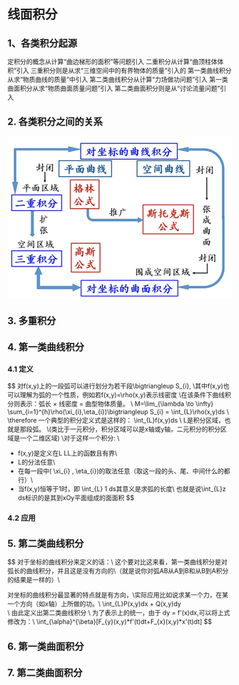 # 线面积分



## 1、各类积分起源
定积分的概念从计算“曲边梯形的面积”等问题引入
二重积分从计算“曲顶柱体体积”引入
三重积分则是从求“三维空间中的有界物体的质量”引入的
第一类曲线积分从求“物质曲线的质量”中引入
第二类曲线积分从计算“力场做功问题”引入
第一类曲面积分从求“物质曲面质量问题”引入
第二类曲面积分则是从“讨论流量问题”引入

## 2. 各类积分之间的关系

![relation](线面积分.assets/relation.png)







## 3. 多重积分







## 4. 第一类曲线积分

### 4.1 定义

$$
对f(x,y)上的一段弧可以进行划分为若干段\bigtriangleup S_{i}, 
\\其中f(x,y)也可以理解为弧的一个性质，例如若f(x,y)=\rho(x,y)表示线密度
\\在该条件下曲线积分则表示：弧长 × 线密度 = 曲型物体质量。
\\
M=\lim_{\lambda  \to \infty} \sum_{i=1}^{h}\rho(\xi_{i},\eta_{i})\bigtriangleup S_{i} = \int_{L}\rho(x,y)ds
\\
\therefore 一个典型的积分定义式是这样的：
\int_{L}f(x,y)ds
\\
L是积分区域，也就是那段弧。
\\(类比于一元积分，积分区域可以是x轴或y轴，二元积分的积分区域是一个二维区域)
\\对于这样一个积分:
\\
* f(x,y)是定义在L LL上的函数且有界\\
* L的分法任意\\
* 在每一段中( \xi_{i} , \eta_{i})的取法任意（取这一段的头、尾、中间什么的都行）\\
* 当f(x,y)恒等于1时，即 \int_{L} 1 ds其意义是求弧的长度\\
 也就是说\int_{L}z ds标识的是其到xOy平面组成的面面积
$$

### 4.2 应用



## 5. 第二类曲线积分

$$
对于坐标的曲线积分来定义的话：\\
这个要对比这来看，第一类曲线积分是对弧长的曲线积分，并且这是没有方向的\\（就是说你对弧AB从A到B和从B到A积分的结果是一样的）\\

对坐标的曲线积分最显著的特点就是有方向，\\实际应用比如说求某一个力，在某一个方向（如x轴）上所做的功。\\
 \int_{L}P(x,y)dx + Q(x,y)dy   
\\ 由此定义出第二类曲线积分
\\
为了表示上的统一，由于 dy = f'(x)dx,可以将上式修改为：\\
 \int_{\alpha}^{\beta}[F_{y}(x,y)*f'(t)dt+F_{x}(x,y)*x'(t)dt]
$$





## 6. 第一类曲面积分





## 7. 第二类曲面积分


